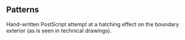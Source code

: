 Patterns
--------

Hand-written PostScript attempt at a hatching effect on the boundary
exterior (as is seen in technical drawings).
